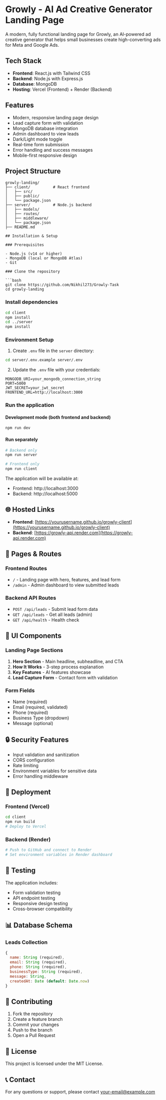 # Growly - AI Ad Creative Generator Landing Page

A modern, fully functional landing page for Growly, an AI-powered ad creative generator that helps small businesses create high-converting ads for Meta and Google Ads.

## Tech Stack

- **Frontend**: React.js with Tailwind CSS
- **Backend**: Node.js with Express.js
- **Database**: MongoDB
- **Hosting**: Vercel (Frontend) + Render (Backend)

## Features

- Modern, responsive landing page design
- Lead capture form with validation
- MongoDB database integration
- Admin dashboard to view leads
- Dark/Light mode toggle
- Real-time form submission
- Error handling and success messages
- Mobile-first responsive design

## Project Structure

````
growly-landing/
├── client/          # React frontend
│   ├── src/
│   ├── public/
│   └── package.json
├── server/          # Node.js backend
│   ├── models/
│   ├── routes/
│   ├── middleware/
│   └── package.json
├── README.md

## Installation & Setup

### Prerequisites

- Node.js (v14 or higher)
- MongoDB (local or MongoDB Atlas)
- Git

### Clone the repository

```bash
git clone https://github.com/Nikhil273/Growly-Task
cd growly-landing
````

### Install dependencies

```bash
cd client
npm install
cd ../server
npm install
```

### Environment Setup

1. Create `.env` file in the `server` directory:

```bash
cd server/.env.example server/.env
```

2. Update the `.env` file with your credentials:

```
MONGODB_URI=your_mongodb_connection_string
PORT=5000
JWT_SECRET=your_jwt_secret
FRONTEND_URL=http://localhost:3000
```

### Run the application

#### Development mode (both frontend and backend)

```bash
npm run dev
```

#### Run separately

```bash
# Backend only
npm run server

# Frontend only
npm run client
```

The application will be available at:

- Frontend: http://localhost:3000
- Backend: http://localhost:5000

## 🌐 Hosted Links

- **Frontend**: [https://yourusername.github.io/growly-client](https://yourusername.github.io/growly-client)
- **Backend**: [https://growly-api.render.com](https://growly-api.render.com)

## 📱 Pages & Routes

### Frontend Routes

- `/` - Landing page with hero, features, and lead form
- `/admin` - Admin dashboard to view submitted leads

### Backend API Routes

- `POST /api/leads` - Submit lead form data
- `GET /api/leads` - Get all leads (admin)
- `GET /api/health` - Health check

## 🎨 UI Components

### Landing Page Sections

1. **Hero Section** - Main headline, subheadline, and CTA
2. **How It Works** - 3-step process explanation
3. **Key Features** - AI features showcase
4. **Lead Capture Form** - Contact form with validation

### Form Fields

- Name (required)
- Email (required, validated)
- Phone (required)
- Business Type (dropdown)
- Message (optional)

## 🔒 Security Features

- Input validation and sanitization
- CORS configuration
- Rate limiting
- Environment variables for sensitive data
- Error handling middleware

## 🚀 Deployment

### Frontend (Vercel)

```bash
cd client
npm run build
# Deploy to Vercel
```

### Backend (Render)

```bash
# Push to GitHub and connect to Render
# Set environment variables in Render dashboard
```

## 🧪 Testing

The application includes:

- Form validation testing
- API endpoint testing
- Responsive design testing
- Cross-browser compatibility

## 📊 Database Schema

### Leads Collection

```javascript
{
  name: String (required),
  email: String (required),
  phone: String (required),
  businessType: String (required),
  message: String,
  createdAt: Date (default: Date.now)
}
```

## 🤝 Contributing

1. Fork the repository
2. Create a feature branch
3. Commit your changes
4. Push to the branch
5. Open a Pull Request

## 📄 License

This project is licensed under the MIT License.

## 📞 Contact

For any questions or support, please contact [your-email@example.com](mailto:your-email@example.com)
